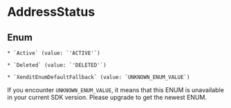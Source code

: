 # AddressStatus




## Enum


    * `Active` (value: `'ACTIVE'`)

    * `Deleted` (value: `'DELETED'`)

    * `XenditEnumDefaultFallback` (value: `UNKNOWN_ENUM_VALUE`)

If you encounter `UNKNOWN_ENUM_VALUE`, it means that this ENUM is unavailable in your current SDK version. Please upgrade to get the newest ENUM.

